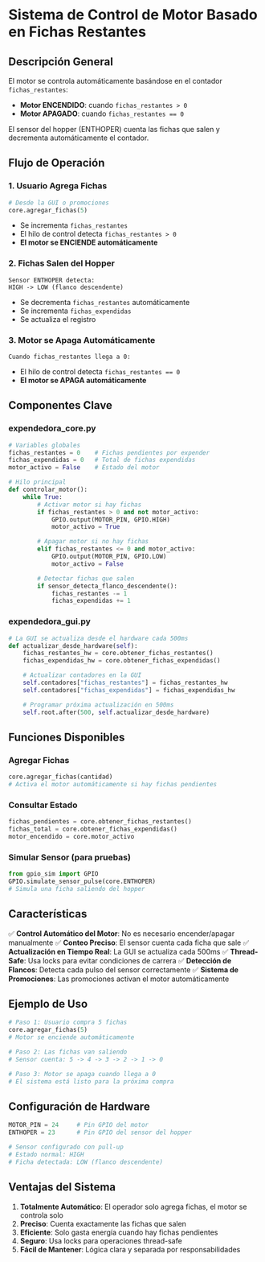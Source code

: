 # Sistema de Control de Motor Basado en Fichas Restantes

## Descripción General

El motor se controla automáticamente basándose en el contador `fichas_restantes`:
- **Motor ENCENDIDO**: cuando `fichas_restantes > 0`
- **Motor APAGADO**: cuando `fichas_restantes == 0`

El sensor del hopper (ENTHOPER) cuenta las fichas que salen y decrementa automáticamente el contador.

## Flujo de Operación

### 1. Usuario Agrega Fichas
```python
# Desde la GUI o promociones
core.agregar_fichas(5)
```
- Se incrementa `fichas_restantes`
- El hilo de control detecta `fichas_restantes > 0`
- **El motor se ENCIENDE automáticamente**

### 2. Fichas Salen del Hopper
```
Sensor ENTHOPER detecta:
HIGH -> LOW (flanco descendente)
```
- Se decrementa `fichas_restantes` automáticamente
- Se incrementa `fichas_expendidas`
- Se actualiza el registro

### 3. Motor se Apaga Automáticamente
```
Cuando fichas_restantes llega a 0:
```
- El hilo de control detecta `fichas_restantes == 0`
- **El motor se APAGA automáticamente**

## Componentes Clave

### expendedora_core.py
```python
# Variables globales
fichas_restantes = 0    # Fichas pendientes por expender
fichas_expendidas = 0   # Total de fichas expendidas
motor_activo = False    # Estado del motor

# Hilo principal
def controlar_motor():
    while True:
        # Activar motor si hay fichas
        if fichas_restantes > 0 and not motor_activo:
            GPIO.output(MOTOR_PIN, GPIO.HIGH)
            motor_activo = True

        # Apagar motor si no hay fichas
        elif fichas_restantes <= 0 and motor_activo:
            GPIO.output(MOTOR_PIN, GPIO.LOW)
            motor_activo = False

        # Detectar fichas que salen
        if sensor_detecta_flanco_descendente():
            fichas_restantes -= 1
            fichas_expendidas += 1
```

### expendedora_gui.py
```python
# La GUI se actualiza desde el hardware cada 500ms
def actualizar_desde_hardware(self):
    fichas_restantes_hw = core.obtener_fichas_restantes()
    fichas_expendidas_hw = core.obtener_fichas_expendidas()

    # Actualizar contadores en la GUI
    self.contadores["fichas_restantes"] = fichas_restantes_hw
    self.contadores["fichas_expendidas"] = fichas_expendidas_hw

    # Programar próxima actualización en 500ms
    self.root.after(500, self.actualizar_desde_hardware)
```

## Funciones Disponibles

### Agregar Fichas
```python
core.agregar_fichas(cantidad)
# Activa el motor automáticamente si hay fichas pendientes
```

### Consultar Estado
```python
fichas_pendientes = core.obtener_fichas_restantes()
fichas_total = core.obtener_fichas_expendidas()
motor_encendido = core.motor_activo
```

### Simular Sensor (para pruebas)
```python
from gpio_sim import GPIO
GPIO.simulate_sensor_pulse(core.ENTHOPER)
# Simula una ficha saliendo del hopper
```

## Características

✅ **Control Automático del Motor**: No es necesario encender/apagar manualmente
✅ **Conteo Preciso**: El sensor cuenta cada ficha que sale
✅ **Actualización en Tiempo Real**: La GUI se actualiza cada 500ms
✅ **Thread-Safe**: Usa locks para evitar condiciones de carrera
✅ **Detección de Flancos**: Detecta cada pulso del sensor correctamente
✅ **Sistema de Promociones**: Las promociones activan el motor automáticamente

## Ejemplo de Uso

```python
# Paso 1: Usuario compra 5 fichas
core.agregar_fichas(5)
# Motor se enciende automáticamente

# Paso 2: Las fichas van saliendo
# Sensor cuenta: 5 -> 4 -> 3 -> 2 -> 1 -> 0

# Paso 3: Motor se apaga cuando llega a 0
# El sistema está listo para la próxima compra
```

## Configuración de Hardware

```python
MOTOR_PIN = 24     # Pin GPIO del motor
ENTHOPER = 23      # Pin GPIO del sensor del hopper

# Sensor configurado con pull-up
# Estado normal: HIGH
# Ficha detectada: LOW (flanco descendente)
```

## Ventajas del Sistema

1. **Totalmente Automático**: El operador solo agrega fichas, el motor se controla solo
2. **Preciso**: Cuenta exactamente las fichas que salen
3. **Eficiente**: Solo gasta energía cuando hay fichas pendientes
4. **Seguro**: Usa locks para operaciones thread-safe
5. **Fácil de Mantener**: Lógica clara y separada por responsabilidades

